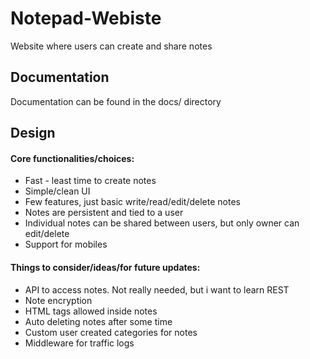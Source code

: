 # Notepad-Webiste
Website where users can create and share notes

## Documentation
Documentation can be found in the docs/ directory

## Design
#### Core functionalities/choices:
<ul>
    <li> Fast - least time to create notes </li>
    <li> Simple/clean UI </li>
    <li> Few features, just basic write/read/edit/delete notes </li>
    <li> Notes are persistent and tied to a user </li>
    <li> Individual notes can be shared between users, but only owner can edit/delete </li>
    <li> Support for mobiles </li>
</ul>

#### Things to consider/ideas/for future updates:
<ul>
    <li> API to access notes. Not really needed, but i want to learn REST </li>
    <li> Note encryption </li>
    <li> HTML tags allowed inside notes </li>
    <li> Auto deleting notes after some time </li>
    <li> Custom user created categories for notes </li>
    <li> Middleware for traffic logs </li>
</ul>
